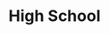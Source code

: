 ---
layout: page_education
title: High School
institute: Apeejay School, Pitampura
institute_url: http://www.apeejay.edu/pitampura/index.php
marks: CGPA 10.0/10.0
header: apeejay.png
logo: apeejay.png
weight: 3
period: 2009-10
excerpt: 
special:
---